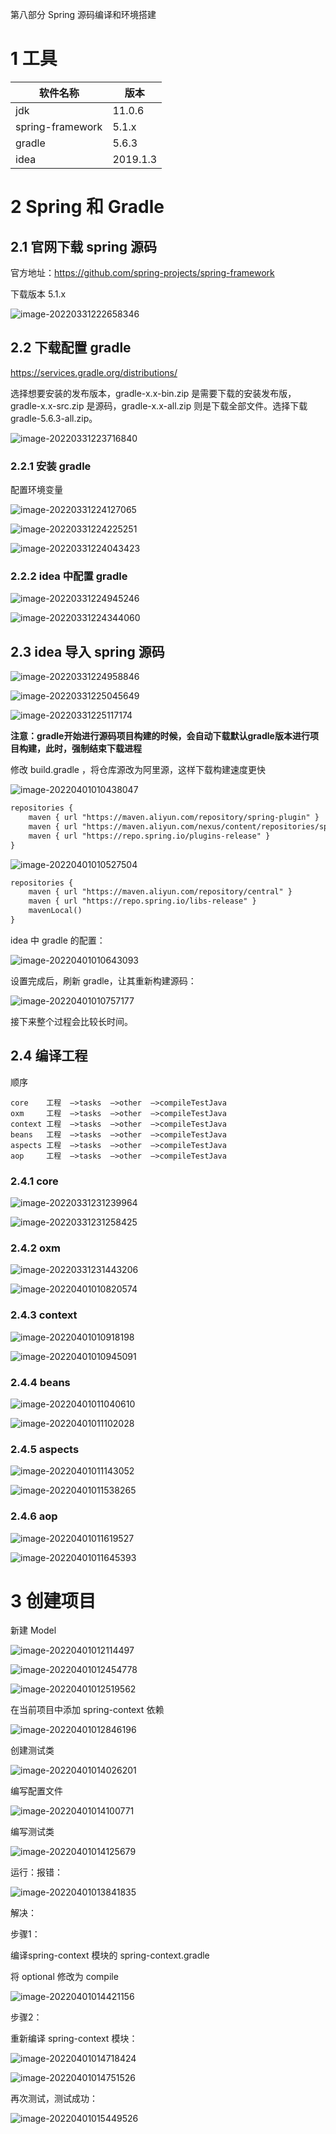 第八部分 Spring 源码编译和环境搭建

# 1 工具

| 软件名称         | 版本     |
| ---------------- | -------- |
| jdk              | 11.0.6   |
| spring-framework | 5.1.x    |
| gradle           | 5.6.3    |
| idea             | 2019.1.3 |

# 2 Spring 和 Gradle

## 2.1 官网下载 spring 源码

官方地址：https://github.com/spring-projects/spring-framework

下载版本 5.1.x

![image-20220331222658346](assest/image-20220331222658346.png)

## 2.2 下载配置 gradle

https://services.gradle.org/distributions/

选择想要安装的发布版本，gradle-x.x-bin.zip 是需要下载的安装发布版，gradle-x.x-src.zip 是源码，gradle-x.x-all.zip 则是下载全部文件。选择下载 gradle-5.6.3-all.zip。

![image-20220331223716840](assest/image-20220331223716840.png)

### 2.2.1 安装 gradle

配置环境变量

![image-20220331224127065](assest/image-20220331224127065.png)

![image-20220331224225251](assest/image-20220331224225251.png)

![image-20220331224043423](assest/image-20220331224043423.png)

### 2.2.2 idea 中配置 gradle

![image-20220331224945246](assest/image-20220331224945246.png)

![image-20220331224344060](assest/image-20220331224344060.png)



## 2.3 idea 导入 spring 源码

![image-20220331224958846](assest/image-20220331224958846.png)

![image-20220331225045649](assest/image-20220331225045649.png)

![image-20220331225117174](assest/image-20220331225117174.png)



**注意：gradle开始进行源码项目构建的时候，会自动下载默认gradle版本进行项目构建，此时，强制结束下载进程**

修改 build.gradle ，将仓库源改为阿里源，这样下载构建速度更快

![image-20220401010438047](assest/image-20220401010438047.png)

```xml
repositories {
    maven { url "https://maven.aliyun.com/repository/spring-plugin" }
    maven { url "https://maven.aliyun.com/nexus/content/repositories/spring-plugin" }
    maven { url "https://repo.spring.io/plugins-release" }
}
```

![image-20220401010527504](assest/image-20220401010527504.png)

```xml
repositories {
    maven { url "https://maven.aliyun.com/repository/central" }
    maven { url "https://repo.spring.io/libs-release" }
    mavenLocal()
}
```

idea 中 gradle 的配置：

![image-20220401010643093](assest/image-20220401010643093.png)

设置完成后，刷新 gradle，让其重新构建源码：

![image-20220401010757177](assest/image-20220401010757177.png)



接下来整个过程会比较长时间。

## 2.4 编译工程

顺序

```
core	⼯程  —>tasks  —>other  —>compileTestJava
oxm	    ⼯程  —>tasks  —>other  —>compileTestJava
context	⼯程  —>tasks  —>other  —>compileTestJava
beans	⼯程  —>tasks  —>other  —>compileTestJava
aspects	⼯程  —>tasks  —>other  —>compileTestJava
aop	    ⼯程  —>tasks  —>other  —>compileTestJava
```

### 2.4.1 core

![image-20220331231239964](assest/image-20220331231239964.png)

![image-20220331231258425](assest/image-20220331231258425.png)

### 2.4.2 oxm

![image-20220331231443206](assest/image-20220331231443206.png)

![image-20220401010820574](assest/image-20220401010820574.png)

### 2.4.3 context

![image-20220401010918198](assest/image-20220401010918198.png)

![image-20220401010945091](assest/image-20220401010945091.png)

### 2.4.4 beans

![image-20220401011040610](assest/image-20220401011040610.png)

![image-20220401011102028](assest/image-20220401011102028.png)

### 2.4.5 aspects

![image-20220401011143052](assest/image-20220401011143052.png)

![image-20220401011538265](assest/image-20220401011538265.png)

### 2.4.6 aop

![image-20220401011619527](assest/image-20220401011619527.png)

![image-20220401011645393](assest/image-20220401011645393.png)

# 3 创建项目

新建 Model

![image-20220401012114497](assest/image-20220401012114497.png)

![image-20220401012454778](assest/image-20220401012454778.png)

![image-20220401012519562](assest/image-20220401012519562.png)

在当前项目中添加 spring-context 依赖

![image-20220401012846196](assest/image-20220401012846196.png)



创建测试类

![image-20220401014026201](assest/image-20220401014026201.png)

编写配置文件

![image-20220401014100771](assest/image-20220401014100771.png)

编写测试类

![image-20220401014125679](assest/image-20220401014125679.png)



运行：报错：

![image-20220401013841835](assest/image-20220401013841835.png)

解决：

步骤1：

编译spring-context 模块的 spring-context.gradle

将 optional 修改为 compile

![image-20220401014421156](assest/image-20220401014421156.png)

步骤2：

重新编译 spring-context 模块：

![image-20220401014718424](assest/image-20220401014718424.png)

![image-20220401014751526](assest/image-20220401014751526.png)

再次测试，测试成功：

![image-20220401015449526](assest/image-20220401015449526.png)